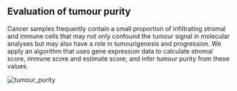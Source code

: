 ## Evaluation of tumour purity

Cancer samples frequently contain a small proportion of infiltrating stromal and immune cells that may not only confound the tumour signal in molecular analyses but may also have a role in tumourigenesis and progression. We apply an algorithm that uses gene expression data to calculate stromal score, immune score and estimate score, and infer tumour purity from these values.

![tumour_purity](![gene_expr_1](https://github.com/wynstep/PED_Analytics_UG/blob/master/img/tumour_purity.png))
